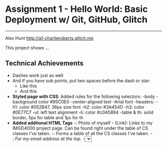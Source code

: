 Assignment 1 - Hello World: Basic Deployment w/ Git, GitHub, Glitch
===
---

Alex Hunt
http://a1-charlieroberts.glitch.me

This project shows ...

## Technical Achievements
- Dashes work just as well
- And if you have sub points, put two spaces before the dash or star:
  - Like this
  - And this
- **Styled page with CSS**: Added rules for the following selectors:
  -body
    -background color #95C0E0
    -center-aligned text
    -Arial font
  -headers:
    -h1: color #052B47, 36px size font
    -h2: color #3A454D
    -h3: color #0E77C7
  -ul: left text alignment
  -li: color #c0A5894
  -table & th: solid border, 5px for table and 1px for th
- **Added addtional HTML Tags**
  -<image>: Photo of myself
  -<a> (Link): Links to my IMGD4000 project page. Can be found right under the table of CS classes I've taken.
  -<table>: Forms a table of all the CS classes I've taken.
  -<address>: For my email address at the top.
  -<select>: To create a small drop-down menu in the "Memes" section at the bottom. Currently does nothing.
  -(The <iframe> tag was copied from YouTube's video embed, so it's not my work. I just put the video embed there for fun.)

### Design Achievements
- **Used the Roboto Font from Google Fonts**: I used Roboto as the font for the primary copy text in my site.


